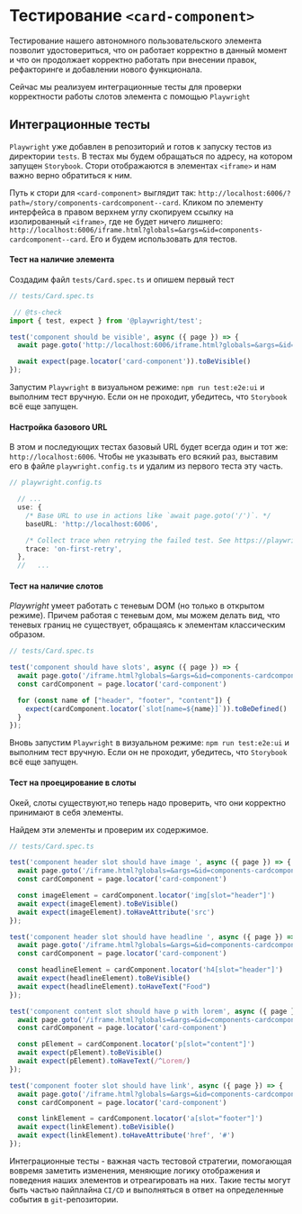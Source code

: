 # Тестирование `<card-component>`

Тестирование нашего автономного пользовательского элемента позволит удостовериться, что он работает корректно в данный момент и что он продолжает корректно работать при внесении правок, рефакторинге и добавлении нового функционала.

Сейчас мы реализуем интеграционные тесты для проверки корректности работы слотов элемента с помощью `Playwright`

## Интеграционные тесты

`Playwright` уже добавлен в репозиторий и готов к запуску тестов из директории `tests`. В тестах мы будем обращаться по адресу, на котором запущен `Storybook`. Стори отображаются в элементах `<iframe>` и нам важно верно обратиться к ним.

Путь к стори для `<card-component>` выглядит так: `http://localhost:6006/?path=/story/components-cardcomponent--card`. Кликом по элементу интерфейса в правом верхнем углу скопируем ссылку на изолированный `<iframe>`, где не будет ничего лишнего: `http://localhost:6006/iframe.html?globals=&args=&id=components-cardcomponent--card`. Его и будем использовать для тестов.

#### Тест на наличие элемента

Создадим файл `tests/Card.spec.ts` и опишем первый тест

```ts
// tests/Card.spec.ts

 // @ts-check
import { test, expect } from '@playwright/test';

test('component should be visible', async ({ page }) => {
  await page.goto('http://localhost:6006/iframe.html?globals=&args=&id=components-cardcomponent--card');

  await expect(page.locator('card-component')).toBeVisible()
});
```

Запустим `Playwright` в визуальном режиме: `npm run test:e2e:ui` и выполним тест вручную. Если он не проходит, убедитесь, что `Storybook` всё еще запущен.

#### Настройка базового URL

В этом и последующих тестах базовый URL будет всегда один и тот же: `http://localhost:6006`. Чтобы не указывать его всякий раз, выставим его в файле `playwright.config.ts` и удалим из первого теста эту часть.

```ts
// playwright.config.ts

  // ...
  use: {
    /* Base URL to use in actions like `await page.goto('/')`. */
    baseURL: 'http://localhost:6006',

    /* Collect trace when retrying the failed test. See https://playwright.dev/docs/trace-viewer */
    trace: 'on-first-retry',
  },
  //   ...
```

#### Тест на наличие слотов

*Playwright* умеет работать с теневым DOM (но только в открытом режиме). Причем работая с теневым дом, мы можем делать вид, что теневых границ не существует, обращаясь к элементам классическим образом.

```ts
// tests/Card.spec.ts

test('component should have slots', async ({ page }) => {
  await page.goto('/iframe.html?globals=&args=&id=components-cardcomponent--card');
  const cardComponent = page.locator('card-component')

  for (const name of ["header", "footer", "content"]) {
    expect(cardComponent.locator(`slot[name=${name}]`)).toBeDefined()
  }
});
```

Вновь запустим `Playwright` в визуальном режиме: `npm run test:e2e:ui` и выполним тест вручную. Если он не проходит, убедитесь, что `Storybook` всё еще запущен.

#### Тест на проецирование в слоты

Окей, слоты существуют,но теперь надо проверить, что они корректно принимают в себя элементы.

Найдем эти элементы и проверим их содержимое.

```ts
// tests/Card.spec.ts

test('component header slot should have image ', async ({ page }) => {
  await page.goto('/iframe.html?globals=&args=&id=components-cardcomponent--card');
  const cardComponent = page.locator('card-component')

  const imageElement = cardComponent.locator('img[slot="header"]')
  await expect(imageElement).toBeVisible()
  await expect(imageElement).toHaveAttribute('src')
});

test('component header slot should have headline ', async ({ page }) => {
  await page.goto('/iframe.html?globals=&args=&id=components-cardcomponent--card');
  const cardComponent = page.locator('card-component')

  const headlineElement = cardComponent.locator('h4[slot="header"]')
  await expect(headlineElement).toBeVisible()
  await expect(headlineElement).toHaveText("Food")
});

test('component content slot should have p with lorem', async ({ page }) => {
  await page.goto('/iframe.html?globals=&args=&id=components-cardcomponent--card');
  const cardComponent = page.locator('card-component')

  const pElement = cardComponent.locator('p[slot="content"]')
  await expect(pElement).toBeVisible()
  await expect(pElement).toHaveText(/^Lorem/)
});

test('component footer slot should have link', async ({ page }) => {
  await page.goto('/iframe.html?globals=&args=&id=components-cardcomponent--card');
  const cardComponent = page.locator('card-component')

  const linkElement = cardComponent.locator('a[slot="footer"]')
  await expect(linkElement).toBeVisible()
  await expect(linkElement).toHaveAttribute('href', '#')
});
```

Интеграционные тесты - важная часть тестовой стратегии, помогающая вовремя заметить изменения, меняющие логику отображения и поведения наших элементов и отреагировать на них. Такие тесты могут быть частью пайплайна `CI/CD` и выполняться в ответ на определенные события в `git`-репозитории.
